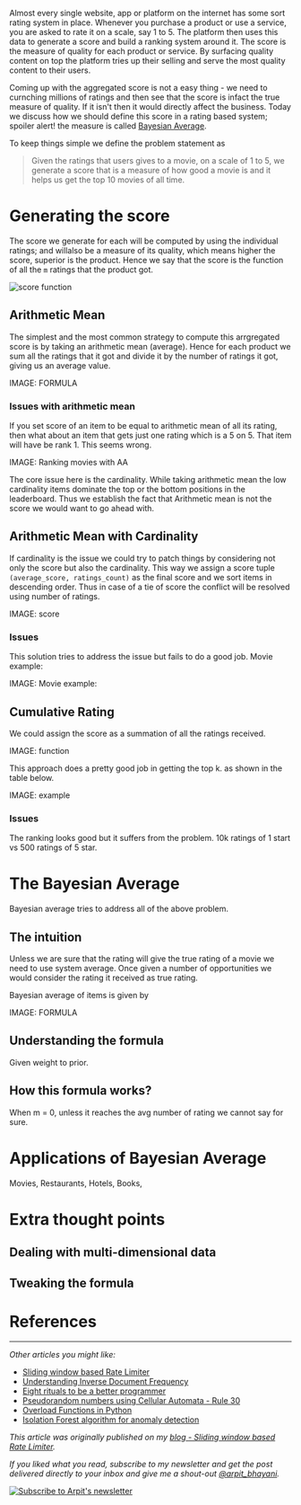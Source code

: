 Almost every single website, app or platform on the internet has some sort rating system in place. Whenever you purchase a product or use a service, you are asked to rate it on a scale, say 1 to 5. The platform then uses this data to generate a score and build a ranking system around it. The score is the measure of quality for each product or service. By surfacing quality content on top the platform tries up their selling and serve the most quality content to their users.

Coming up with the aggregated score is not a easy thing - we need to curnching millions of ratings and then see that the score is infact the true measure of quality. If it isn't then it would directly affect the business. Today we discuss how we should define this score in a rating based system; spoiler alert! the measure is called [Bayesian Average](https://en.wikipedia.org/wiki/Bayesian_average).

To keep things simple we define the problem statement as

> Given the ratings that users gives to a movie, on a scale of 1 to 5, we generate a score that is a measure of how good a movie is and it helps us get the top 10 movies of all time.

# Generating the score
The score we generate for each will be computed by using the individual ratings; and willalso be a measure of its quality, which means higher the score, superior is the product. Hence we say that the score is the function of all the `m` ratings that the product got.

![score function](https://user-images.githubusercontent.com/4745789/79049127-31e38680-7c3f-11ea-9032-baa0d2152cc2.png)

## Arithmetic Mean
The simplest and the most common strategy to compute this arrgregated score is by taking an arithmetic mean (average). Hence for each product we sum all the ratings that it got and divide it by the number of ratings it got, giving us an average value.

IMAGE: FORMULA

### Issues with arithmetic mean

If you set score of an item to be equal to arithmetic mean of all its rating, then what about an item that gets just one rating which is a 5 on 5. That item will have be rank 1. This seems wrong.

IMAGE: Ranking movies with AA

The core issue here is the cardinality. While taking arithmetic mean the low cardinality items dominate the top or the bottom positions in the leaderboard. Thus we establish the fact that Arithmetic mean is not the score we would want to go ahead with.

## Arithmetic Mean with Cardinality
If cardinality is the issue we could try to patch things by considering not only the score but also the cardinality. This way we assign a score tuple `(average_score, ratings_count)` as the final score and we sort items in descending order. Thus in case of a tie of score the conflict will be resolved using number of ratings.

IMAGE: score

### Issues
This solution tries to address the issue but fails to do a good job. Movie example:

IMAGE: Movie example:

## Cumulative Rating
We could assign the score as a summation of all the ratings received.

IMAGE: function

This approach does a pretty good job in getting the top k. as shown in the table below.

IMAGE: example

### Issues
The ranking looks good but it suffers from the problem. 10k ratings of 1 start vs 500 ratings of 5 star.

# The Bayesian Average
Bayesian average tries to address all of the above problem.

## The intuition
Unless we are sure that the rating will give the true rating of a movie we need to use system average. Once given a number of opportunities we would consider the rating it received as true rating.

Bayesian average of items is given by

IMAGE: FORMULA

## Understanding the formula

Given weight to prior.

## How this formula works?

When m = 0, unless it reaches the avg number of rating we cannot say for sure.

# Applications of Bayesian Average
Movies, Restaurants, Hotels, Books, 

# Extra thought points

## Dealing with multi-dimensional data

## Tweaking the formula

# References

---

_Other articles you might like:_
 - [Sliding window based Rate Limiter](https://arpitbhayani.me/blogs/sliding-window-ratelimiter)
 - [Understanding Inverse Document Frequency](https://arpitbhayani.me/blogs/idf)
 - [Eight rituals to be a better programmer](https://arpitbhayani.me/blogs/better-programmer)
 - [Pseudorandom numbers using Cellular Automata - Rule 30](https://arpitbhayani.me/blogs/rule-30)
 - [Overload Functions in Python](https://arpitbhayani.me/blogs/function-overloading)
 - [Isolation Forest algorithm for anomaly detection](https://arpitbhayani.me/blogs/isolation-forest)

_This article was originally published on my [blog - Sliding window based Rate Limiter](https://arpitbhayani.me/blogs/sliding-window-ratelimiter)._

_If you liked what you read, subscribe to my newsletter and get the post delivered directly to your inbox and give me a shout-out [@arpit_bhayani](https://twitter.com/arpit_bhayani)._

[![Subscribe to Arpit's newsletter](https://user-images.githubusercontent.com/4745789/74005152-fc4fc200-499d-11ea-9df7-9f6733a06aa8.png)](https://arpit.substack.com)
